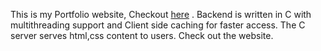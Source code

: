 This is my Portfolio website, Checkout [here](https://pinaki-portfolio.onrender.com/) .
Backend is written in C with multithreading support and Client side caching for faster access.
The C server serves html,css content to users.
Check out the website.
